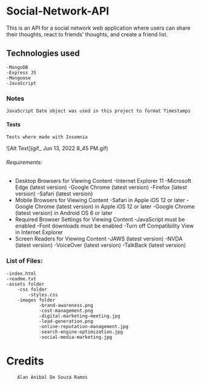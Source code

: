 # Social-Network-API
 This is an API for a social network web application where users can share their thoughts, react to friends’ thoughts, and create a friend list.


## Technologies used
    -MongoDB
    -Express JS
    -Mongoose
    -JavaScript

### Notes
    JavaScript Date object was used in this project to format Timestamps

#### Tests
    Tests where made with Insomnia
   ![Alt Text](gif_ Jun 13, 2022 8_45 PM.gif) 

###### Requirements:

* Desktop Browsers for Viewing Content
    -Internet Explorer 11
    -Microsoft Edge (latest version)
    -Google Chrome (latest version)
    -Firefox (latest version)
    -Safari (latest version)
* Mobile Browsers for Viewing Content
    -Safari in Apple iOS 12 or later
    -Google Chrome (latest version) in Apple iOS 12 or later
    -Google Chrome (latest version) in Android OS 6 or later
* Required Browser Settings for Viewing Content
    -JavaScript must be enabled
    -Font downloads must be enabled
    -Turn off Compatibility View in Internet Explorer
* Screen Readers for Viewing Content
    -JAWS (latest version)
    -NVDA (latest version)
    -VoiceOver (latest version)
    -TalkBack (latest version)

### List of Files:
    -index.html
    -readme.txt
    -assets folder
        -css folder
            -styles.css
        -images folder
                -brand-awareness.png
                -cost-management.png
                -digital-marketing-meeting.jpg
                -lead-generation.png
                -online-reputation-management.jpg
                -search-engine-optimization.jpg
                -social-media-marketing.jpg
# Credits
	    Alan Anibal De Souza Ramos
